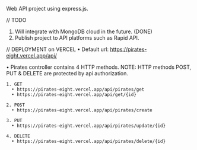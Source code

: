Web API project using express.js.

// TODO
  1. Will integrate with MongoDB cloud in the future. (DONE)
  2. Publish project to API platforms such as Rapid API.

// DEPLOYMENT on VERCEL
  • Default url: https://pirates-eight.vercel.app/api/

  • Pirates controller contains 4 HTTP methods.
    NOTE: HTTP methods POST, PUT & DELETE are protected by api authorization.

    1. GET
      • https://pirates-eight.vercel.app/api/pirates/get
      • https://pirates-eight.vercel.app/api/get/{id}
    
    2. POST
      • https://pirates-eight.vercel.app/api/pirates/create

    3. PUT
      • https://pirates-eight.vercel.app/api/pirates/update/{id}

    4. DELETE
      • https://pirates-eight.vercel.app/api/pirates/delete/{id}